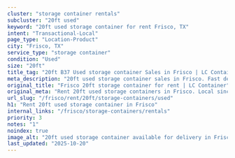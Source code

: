 ```yaml
---
cluster: "storage container rentals"
subcluster: "20ft used"
keyword: "20ft used storage container for rent Frisco, TX"
intent: "Transactional-Local"
page_type: "Location-Product"
city: "Frisco, TX"
service_type: "storage container"
condition: "Used"
size: "20ft"
title_tag: "20ft B37 Used storage container Sales in Frisco | LC Container"
meta_description: "20ft used storage container sales in Frisco. Fast delivery, competitive pricing. Serving storage containers area. Quote ID: Q9T. Call (214) 524-4168 for your free quote today."
original_title: "Frisco 20ft storage container for rent | LC Container"
original_meta: "Rent 20ft used storage containers in Frisco. Local since 2003. Flexible rental terms. Same-week delivery available. Get your free quote — call (214) 524-4168..."
url_slug: "/frisco/rent/20ft/storage-containers/used"
h1: "Rent 20ft used storage container in Frisco"
internal_links: "/frisco/storage-containers/rentals"
priority: 3
notes: "1"
noindex: true
image_alt: "20ft used storage container available for delivery in Frisco"
last_updated: "2025-10-20"
---
```


<!-- TODO: Add unique city/inventory copy, images, and internal links here. -->
